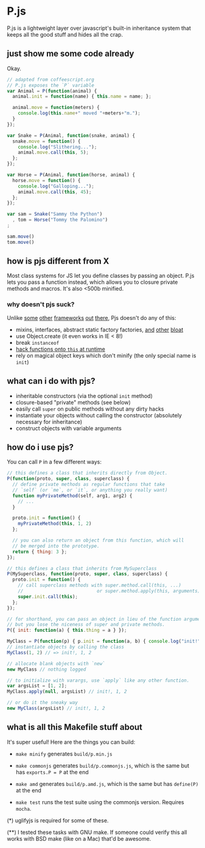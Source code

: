 # P.js

P.js is a lightweight layer over javascript's built-in inheritance system that keeps all the good stuff and hides all the crap.

## just show me some code already

Okay.

``` js
// adapted from coffeescript.org
// P.js exposes the `P` variable
var Animal = P(function(animal) {
  animal.init = function(name) { this.name = name; };

  animal.move = function(meters) {
    console.log(this.name+" moved "+meters+"m.");
  }
});

var Snake = P(Animal, function(snake, animal) {
  snake.move = function() {
    console.log("Slithering...");
    animal.move.call(this, 5);
  };
});

var Horse = P(Animal, function(horse, animal) {
  horse.move = function() {
    console.log("Galloping...");
    animal.move.call(this, 45);
  };
});

var sam = Snake("Sammy the Python")
  , tom = Horse("Tommy the Palomino")
;

sam.move()
tom.move()
```

## how is pjs different from X

Most class systems for JS let you define classes by passing an object.  P.js lets you pass a function instead, which allows you to closure private methods and macros.  It's also <500b minified.

### why doesn't pjs suck?

Unlike [some][prototypejs] [other][classjs] [frameworks][joose] [out][zjs] [there][structr], Pjs doesn't do any of this:

- mixins, interfaces, abstract static factory factories, [and][joose] [other][prototypejs] [bloat][zjs]
- use Object.create (it even works in IE &lt; 8!)
- break `instanceof`
- [hack functions onto `this` at runtime][classjs]
- rely on magical object keys which don't minify (the only special name is `init`)

[prototypejs]: http://prototypejs.org/learn/class-inheritance
[classjs]: https://github.com/kilhage/class.js
[zjs]: http://code.google.com/p/zjs/
[joose]: http://joose.it
[structr]: http://search.npmjs.org/#/structr

## what can i do with pjs?

- inheritable constructors (via the optional `init` method)
- closure-based "private" methods (see below)
- easily call `super` on public methods without any dirty hacks
- instantiate your objects without calling the constructor (absolutely necessary for inheritance)
- construct objects with variable arguments

## how do i use pjs?

You can call `P` in a few different ways:

``` js
// this defines a class that inherits directly from Object.
P(function(proto, super, class, superclass) {
  // define private methods as regular functions that take
  // `self` (or `me`, or `it`, or anything you really want)
  function myPrivateMethod(self, arg1, arg2) {
    // ...
  }

  proto.init = function() {
    myPrivateMethod(this, 1, 2)
  };

  // you can also return an object from this function, which will
  // be merged into the prototype.
  return { thing: 3 };
});

// this defines a class that inherits from MySuperclass
P(MySuperclass, function(proto, super, class, superclass) {
  proto.init = function() {
    // call superclass methods with super.method.call(this, ...)
    //                           or super.method.apply(this, arguments)
    super.init.call(this);
  };
});

// for shorthand, you can pass an object in lieu of the function argument,
// but you lose the niceness of super and private methods.
P({ init: function(a) { this.thing = a } });

MyClass = P(function(p) { p.init = function(a, b) { console.log("init!", a, b) }; });
// instantiate objects by calling the class
MyClass(1, 2) // => init!, 1, 2

// allocate blank objects with `new`
new MyClass // nothing logged

// to initialize with varargs, use `apply` like any other function.
var argsList = [1, 2];
MyClass.apply(null, argsList) // init!, 1, 2

// or do it the sneaky way
new MyClass(argsList) // init!, 1, 2
```

## what is all this Makefile stuff about

It's super useful!  Here are the things you can build:

- `make minify`
    generates `build/p.min.js`

- `make commonjs`
    generates `build/p.commonjs.js`, which is the same but has `exports.P = P` at the end

- `make amd`
    generates `build/p.amd.js`, which is the same but has `define(P)` at the end

- `make test`
    runs the test suite using the commonjs version.  Requires `mocha`.

(*) uglifyjs is required for some of these.

(**) I tested these tasks with GNU make.  If someone could verify this all works with BSD make (like on a Mac) that'd be awesome.
